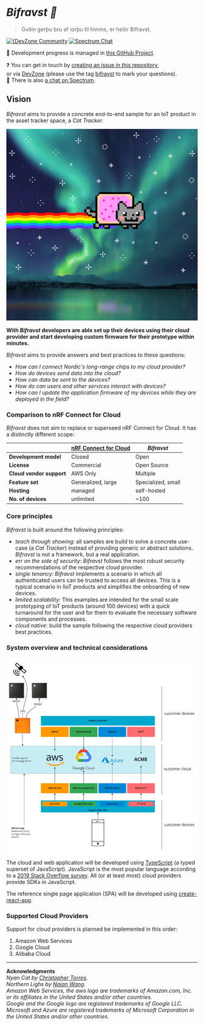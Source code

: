 # *Bifravst :rainbow:*

> Gvðín gerþu bru af iorþu til himins, er heitir Bifravst.

[![{DevZone Community](https://img.shields.io/badge/%7BDevZone-community-brightgreen.svg)](https://devzone.nordicsemi.com/search?q=bifravst)
[![Spectrum Chat](https://img.shields.io/badge/Spectrum-chat-blue.svg)](https://spectrum.chat/bifravst)

:construction: Development progress is managed in [this GitHub Project](https://github.com/orgs/bifravst/projects/1).

:question: You can get in touch by [creating an issue in this repository](https://github.com/bifravst/bifravst/issues/new),  
or via [DevZone](https://devzone.nordicsemi.com/) (please use the tag [bifravst](https://devzone.nordicsemi.com/search?q=bifravst) to mark your questions).  
:speech_balloon: There is also [a chat on Spectrum](https://spectrum.chat/bifravst).

## Vision

*Bifravst* aims to provide a concrete end-to-end sample for an IoT product in the asset tracker space, a *Cat Tracker*. 

![Bifravst: Cat Tracker IoT example](./docs/avatar.png)

**With *Bifravst* developers are able set up their devices using their cloud provider and start developing custom firmware for their prototype within minutes.**

*Bifravst* aims to provide answers and best practices to these questions:

- *How can I connect Nordic's long-range chips to my cloud provider?*
- *How do devices send data into the cloud?*
- *How can data be sent to the devices?*
- *How do can users and other services interact with devices?*
- *How can I update the application firmware of my devices while they are deployed in the field?*

### Comparison to nRF Connect for Cloud

*Bifravst* does not aim to replace or superseed nRF Connect for Cloud. It has a distinctly different scope:

|   | [nRF Connect for Cloud](https://www.nordicsemi.com/Software-and-Tools/Development-Tools/nRF-Connect-for-Cloud) | *Bifravst* |
|---|-----------------------|----------|
| **Development model** | Closed | Open |
| **License** | Commercial | Open Source |
| **Cloud vendor support** | AWS Only | Multiple |
| **Feature set** | Generalized, large | Specialized, small |
| **Hosting** | managed | self-hosted |
| **No. of devices** | unlimited | ~100 |

### Core principles

*Bifravst* is built around the following principles:

- *teach through showing*: all samples are build to solve a concrete use-case (a *Cat Tracker*) instead of providing generic or abstract solutions. *Bifravst* is not a framework, but a real application.
- *err on the side of security*: *Bifravst* follows the most robust security recommendations of the respective cloud provider.
- *single tenancy*: *Bifravst* implements a scenario in which all authenticated users can be trusted to access all devices. This is a typical scenario in IIoT products and simplifies the onboarding of new devices.
- *limited scalability*: This examples are intended for the small scale prototyping of IoT products (around 100 devices) with a quick turnaround for the user and for them to evaluate the necessary software components and processes.
- *cloud native*: build the sample following the respective cloud providers best practices.

### System overview and technical considerations

![System overview](./docs/System%20overview.jpg)

The cloud and web application will be developed using [TypeScript](https://www.typescriptlang.org/)  (a typed superset of JavaScript). JavaScript is the most popular language according to a [2019 Stack Overflow survey](https://insights.stackoverflow.com/survey/2019#technology). All (or at least most) cloud providers provide SDKs in JavaScript.

The reference single page application (SPA) will be developed using [create-react-app](https://github.com/facebook/create-react-app).

### Supported Cloud Providers

Support for cloud providers is planned be implemented in this order:

1. Amazon Web Services
1. Google Cloud
1. Alibaba Cloud

---

**Acknowledgments**  
*Nyan Cat by [Christopher Torres](https://www.youtube.com/watch?v=QH2-TGUlwu4).*  
*Northern Lighs by [Naian Wang](https://unsplash.com/photos/F9wrh2miJLA)*.  
*Amazon Web Services, the aws logo are trademarks of Amazon.com, Inc. or its affiliates in the United States and/or other countries.*  
*Google and the Google logo are registered trademarks of Google LLC.*  
*Microsoft and Azure are registered trademarks of Microsoft Corporation in the United States and/or other countries.*
